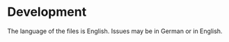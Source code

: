 Development
===========

The language of the files is English.
Issues may be in German or in English.
